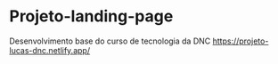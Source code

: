 # Projeto-landing-page
Desenvolvimento base  do curso de tecnologia da DNC
https://projeto-lucas-dnc.netlify.app/


